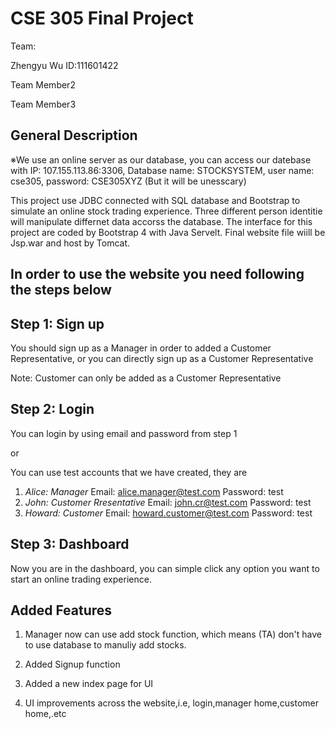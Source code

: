 # CSE 305 Final Project
Team:

Zhengyu Wu ID:111601422

Team Member2

Team Member3

## General Description
※We use an online server as our database, you can access our datebase with IP: 107.155.113.86:3306, Database name: STOCKSYSTEM, user name: cse305, password: CSE305XYZ (But it will be unesscary)

This project use JDBC connected with SQL database and Bootstrap to simulate an online stock trading experience. Three different person identitie will manipulate differnet data accorss the database. The interface for this project are coded by Bootstrap 4 with Java Servelt. Final website file wiill be Jsp.war and host by Tomcat.

## In order to use the website you need following the steps below
## Step 1: Sign up
You should sign up as a Manager in order to added a Customer Representative, 
or you can directly sign up as a Customer Representative

Note: Customer can only be added as a Customer Representative

## Step 2: Login
You can login by using email and password from step 1 

or

You can use test accounts that we have created, they are

1. *Alice: Manager*  Email: alice.manager@test.com Password: test
2. *John: Customer Rresentative*    Email: john.cr@test.com Password: test
3. *Howard: Customer* Email: howard.customer@test.com Password: test

## Step 3: Dashboard 
Now you are in the dashboard, you can simple click any option you want to start an online trading experience.


## Added Features

1. Manager now can use add stock function, which means (TA) don't have to use database to manuliy add stocks.

2. Added Signup function

3. Added a new index page for UI

4. UI improvements across the website,i.e, login,manager home,customer home,.etc

